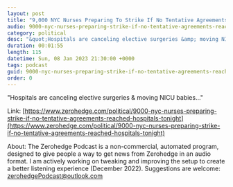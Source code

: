 ```yaml
---
layout: post
title: "9,000 NYC Nurses Preparing To Strike If No Tentative Agreements Reached With Hospitals Tonight"
audio: 9000-nyc-nurses-preparing-strike-if-no-tentative-agreements-reached-hospitals-tonight-0
category: political
desc: "&quot;Hospitals are canceling elective surgeries &amp; moving NICU babies...&quot; "
duration: 00:01:55
length: 115
datetime: Sun, 08 Jan 2023 21:30:00 +0000
tags: podcast
guid: 9000-nyc-nurses-preparing-strike-if-no-tentative-agreements-reached-hospitals-tonight-0
order: 0
---
```

&quot;Hospitals are canceling elective surgeries &amp; moving NICU babies...&quot; 

Link: [https://www.zerohedge.com/political/9000-nyc-nurses-preparing-strike-if-no-tentative-agreements-reached-hospitals-tonight](https://www.zerohedge.com/political/9000-nyc-nurses-preparing-strike-if-no-tentative-agreements-reached-hospitals-tonight)

About: The Zerohedge Podcast is a non-commercial, automated program, designed to give people a way to get news from Zerohedge in an audio format.  I am actively working on tweaking and improving the setup to create a better listening experience (December 2022).  Suggestions are welcome: [zerohedgePodcast@outlook.com](mailto:zerohedgePodcast@outlook.com)